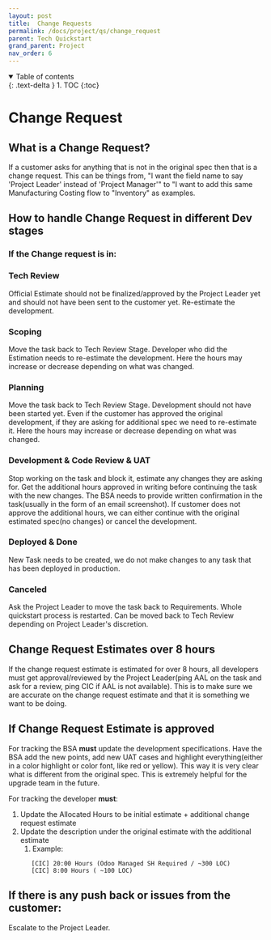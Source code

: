```yaml
---
layout: post
title:  Change Requests
permalink: /docs/project/qs/change_request
parent: Tech Quickstart
grand_parent: Project
nav_order: 6
---
```


<details open markdown="block">
  <summary>
    Table of contents
  </summary>
  {: .text-delta }
1. TOC
{:toc}
</details>

# Change Request

## What is a Change Request?

If a customer asks for anything that is not in the original spec then that is a change request. This can be things from, "I want the field name to say 'Project Leader' instead of 'Project Manager'" to "I want to add this same Manufacturing Costing flow to "Inventory" as examples. 

## How to handle Change Request in different Dev stages
### If the Change request is in:

### Tech Review
Official Estimate should not be finalized/approved by the Project Leader yet and should not have been sent to the customer yet. Re-estimate the development. 

### Scoping
Move the task back to Tech Review Stage. Developer who did the Estimation needs to re-estimate the development. Here the hours may increase or decrease depending on what was changed. 

### Planning
Move the task back to Tech Review Stage. Development should not have been started yet. Even if the customer has approved the original development, if they are asking for additional spec we need to re-estimate it. Here the hours may increase or decrease depending on what was changed. 

### Development & Code Review & UAT
Stop working on the task and block it, estimate any changes they are asking for.  Get the additional hours approved in writing before continuing the task with the new changes. The BSA needs to provide written confirmation in the task(usually in the form of an email screenshot). If customer does not approve the additional hours, we can either continue with the original estimated spec(no changes) or cancel the development.

### Deployed & Done
New Task needs to be created, we do not make changes to any task that has been deployed in production.

### Canceled 
Ask the Project Leader to move the task back to Requirements. Whole quickstart process is restarted. Can be moved back to Tech Review depending on Project Leader's discretion. 

## Change Request Estimates over 8 hours
If the change request estimate is estimated for over 8 hours, all developers must get approval/reviewed by the Project Leader(ping AAL on the task and ask for a review, ping CIC if AAL is not available). This is to make sure we are accurate on the change request estimate and that it is something we want to be doing. 

## If Change Request Estimate is approved
For tracking the BSA **must** update the development specifications. Have the BSA add the new points, add new UAT cases and highlight everything(either in a color highlight or color font, like red or yellow). This way it is very clear what is different from the original spec. This is extremely helpful for the upgrade team in the future. 

For tracking the developer **must**: 
1. Update the Allocated Hours to be initial estimate + additional change request estimate
2. Update the description under the original estimate with the additional estimate
   1. Example: 
   ```text
      [CIC] 20:00 Hours (Odoo Managed SH Required / ~300 LOC)
      [CIC] 8:00 Hours ( ~100 LOC) 
   ```  

## If there is any push back or issues from the customer:
Escalate to the Project Leader. 